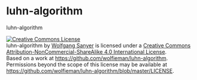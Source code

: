 luhn-algorithm
============

luhn-algorithm

<a rel="license" href="http://creativecommons.org/licenses/by-nc-sa/4.0/"><img alt="Creative Commons License" style="border-width:0" src="http://i.creativecommons.org/l/by-nc-sa/4.0/88x31.png" /></a><br /><span xmlns:dct="http://purl.org/dc/terms/" property="dct:title">luhn-algorithm</span> by <a xmlns:cc="http://creativecommons.org/ns#" href="https://github.com/wolfieman/luhn-algorithm" property="cc:attributionName" rel="cc:attributionURL">Wolfgang Sanyer</a> is licensed under a <a rel="license" href="http://creativecommons.org/licenses/by-nc-sa/4.0/">Creative Commons Attribution-NonCommercial-ShareAlike 4.0 International License</a>.<br />Based on a work at <a xmlns:dct="http://purl.org/dc/terms/" href="https://github.com/wolfieman/luhn-algorithm" rel="dct:source">https://github.com/wolfieman/luhn-algorithm</a>.<br />Permissions beyond the scope of this license may be available at <a xmlns:cc="http://creativecommons.org/ns#" href="https://github.com/wolfieman/luhn-algorithm/blob/master/LICENSE" rel="cc:morePermissions">https://github.com/wolfieman/luhn-algorithm/blob/master/LICENSE</a>.